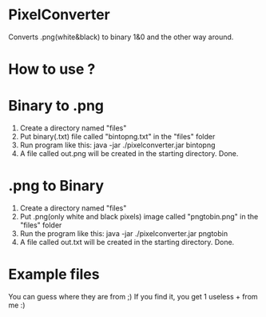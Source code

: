 # PixelConverter
Converts .png(white&amp;black) to binary 1&amp;0 and the other way around.

# How to use ?
# Binary to .png
1. Create a directory named "files"
2. Put binary(.txt) file called "bintopng.txt" in the "files" folder
3. Run program like this:
  java -jar ./pixelconverter.jar bintopng
4. A file called out.png will be created in the starting directory. Done.

# .png to Binary
1. Create a directory named "files"
2. Put .png(only white and black pixels) image called "pngtobin.png" in the "files" folder
3. Run the program like this:
  java -jar ./pixelconverter.jar pngtobin
4. A file called out.txt will be created in the starting directory. Done.

# Example files
You can guess where they are from ;)
If you find it, you get 1 useless + from me :)
